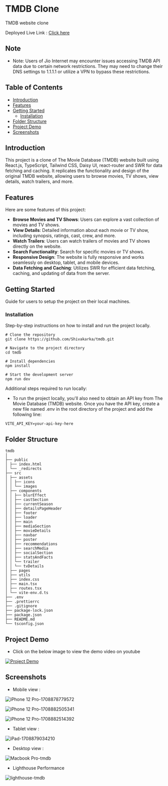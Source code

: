 # TMDB Clone

TMDB website clone

Deployed Live Link : [Click here](https://tmdb-clone-sk.vercel.app/)

## Note

- Note: Users of Jio Internet may encounter issues accessing TMDB API data due to certain network restrictions. They may need to change their DNS settings to 1.1.1.1 or utilize a VPN to bypass these restrictions.

## Table of Contents

- [Introduction](#introduction)
- [Features](#features)
- [Getting Started](#getting-started)
  - [Installation](#installation)
- [Folder Structure](#folder-structure)
- [Project Demo](#project-demo)
- [Screenshots](#screenshots)

## Introduction

This project is a clone of The Movie Database (TMDB) website built using React.js, TypeScript, Tailwind CSS, Daisy UI, react-router and SWR for data fetching and caching. It replicates the functionality and design of the original TMDB website, allowing users to browse movies, TV shows, view details, watch trailers, and more.

## Features

Here are some features of this project:

- **Browse Movies and TV Shows**: Users can explore a vast collection of movies and TV shows.
- **View Details**: Detailed information about each movie or TV show, including synopsis, ratings, cast, crew, and more.
- **Watch Trailers**: Users can watch trailers of movies and TV shows directly on the website.
- **Search Functionality**: Search for specific movies or TV shows.
- **Responsive Design**: The website is fully responsive and works seamlessly on desktop, tablet, and mobile devices.
- **Data Fetching and Caching**: Utilizes SWR for efficient data fetching, caching, and updating of data from the server.

## Getting Started

Guide for users to setup the project on their local machines.

### Installation

Step-by-step instructions on how to install and run the project locally.

```
# Clone the repository
git clone https://github.com/Shivakarka/tmdb.git

# Navigate to the project directory
cd tmdb

# Install dependencies
npm install

# Start the development server
npm run dev

```

Additional steps required to run locally:

- To run the project locally, you'll also need to obtain an API key from The Movie Database (TMDB) website. Once you have the API key, create a new file named .env in the root directory of the project and add the following line:

```
VITE_API_KEY=your-api-key-here
```

## Folder Structure

```
tmdb
│
├── public
│ ├── index.html
│ └── _redirects
├── src
│ ├── assets
│ │ ├── icons
│ │ └── images
│ ├── components
│ │ ├── blurEffect
│ │ ├── castSection
│ │ ├── currentSeason
│ │ ├── detailsPageHeader
│ │ ├── footer
│ │ ├── loader
│ │ ├── main
│ │ ├── mediaSection
│ │ ├── movieDetails
│ │ ├── navbar
│ │ ├── poster
│ │ ├── recommendations
│ │ ├── searchMedia
│ │ ├── socialSection
│ │ ├── statsAndFacts
│ │ └── trailer
│ │ └── tvDetails
│ ├── pages
│ ├── utils
│ ├── index.css
│ ├── main.tsx
│ ├── routes.tsx
│ └── vite-env.d.ts
├── .env
├── .prettierrc
├── .gitignore
├── package-lock.json
├── package.json
├── README.md
└── tsconfig.json
```

## Project Demo

- Click on the below image to view the demo video on youtube

[![Project Demo](https://img.youtube.com/vi/wmSLXi3hk7c/0.jpg)](https://www.youtube.com/watch?v=wmSLXi3hk7c)


## Screenshots

- Mobile view :

![iPhone 12 Pro-1708878779572](https://github.com/Shivakarka/tmdb/assets/64298475/7291e4cd-709a-46a1-ab3c-9777808b25cf)

![iPhone 12 Pro-1708882505341](https://github.com/Shivakarka/tmdb/assets/64298475/a97fee74-dbb1-465d-9062-6c40054d959b)

![iPhone 12 Pro-1708882514392](https://github.com/Shivakarka/tmdb/assets/64298475/63ef66af-2486-4a1d-9c08-bc867a312518)


- Tablet view :
  

![iPad-1708879034210](https://github.com/Shivakarka/tmdb/assets/64298475/110c2e8c-d5c0-4680-a676-1725e65f5cd5)


- Desktop view :


![Macbook Pro-tmdb](https://github.com/Shivakarka/tmdb/assets/64298475/93163cdd-32fc-47e8-8bd3-f0fafee143d8)


- Lighthouse Performance

![lighthouse-tmdb](https://github.com/Shivakarka/tmdb/assets/64298475/9106b0d3-feb4-479a-a09c-c2cfc5c62d9b)



